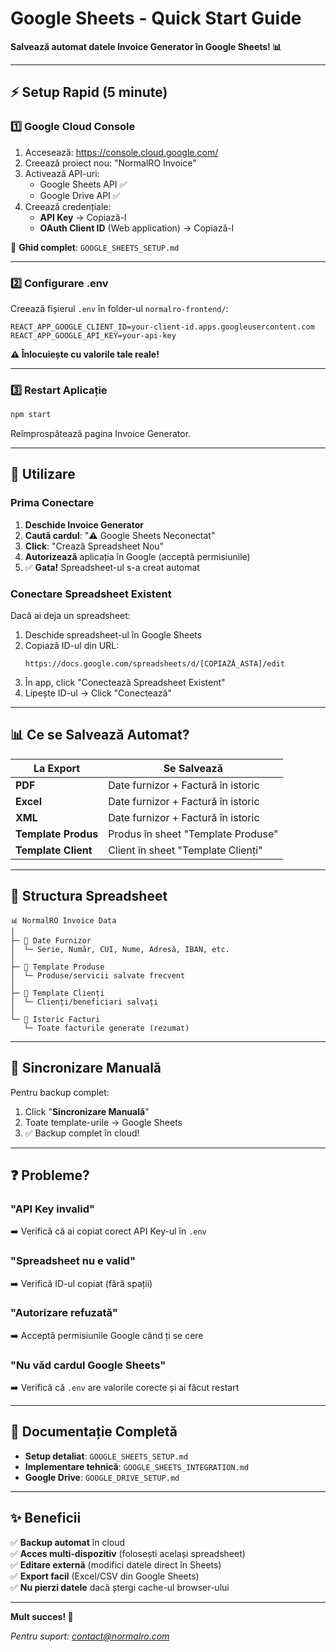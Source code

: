 # Google Sheets - Quick Start Guide

**Salvează automat datele Invoice Generator în Google Sheets! 📊**

---

## ⚡ Setup Rapid (5 minute)

### 1️⃣ Google Cloud Console

1. Accesează: https://console.cloud.google.com/
2. Creează proiect nou: "NormalRO Invoice"
3. Activează API-uri:
   - Google Sheets API ✅
   - Google Drive API ✅
4. Creează credențiale:
   - **API Key** → Copiază-l
   - **OAuth Client ID** (Web application) → Copiază-l

📖 **Ghid complet**: `GOOGLE_SHEETS_SETUP.md`

---

### 2️⃣ Configurare .env

Creează fișierul `.env` în folder-ul `normalro-frontend/`:

```env
REACT_APP_GOOGLE_CLIENT_ID=your-client-id.apps.googleusercontent.com
REACT_APP_GOOGLE_API_KEY=your-api-key
```

**⚠️ Înlocuiește cu valorile tale reale!**

---

### 3️⃣ Restart Aplicație

```bash
npm start
```

Reîmprospătează pagina Invoice Generator.

---

## 🚀 Utilizare

### Prima Conectare

1. **Deschide Invoice Generator**
2. **Caută cardul**: "⚠️ Google Sheets Neconectat"
3. **Click**: "Crează Spreadsheet Nou"
4. **Autorizează** aplicația în Google (acceptă permisiunile)
5. ✅ **Gata!** Spreadsheet-ul s-a creat automat

### Conectare Spreadsheet Existent

Dacă ai deja un spreadsheet:

1. Deschide spreadsheet-ul în Google Sheets
2. Copiază ID-ul din URL:
   ```
   https://docs.google.com/spreadsheets/d/[COPIAZĂ_ASTA]/edit
   ```
3. În app, click "Conectează Spreadsheet Existent"
4. Lipește ID-ul → Click "Conectează"

---

## 📊 Ce se Salvează Automat?

| La Export | Se Salvează |
|-----------|-------------|
| **PDF** | Date furnizor + Factură în istoric |
| **Excel** | Date furnizor + Factură în istoric |
| **XML** | Date furnizor + Factură în istoric |
| **Template Produs** | Produs în sheet "Template Produse" |
| **Template Client** | Client în sheet "Template Clienți" |

---

## 📂 Structura Spreadsheet

```
📊 NormalRO Invoice Data
│
├─ 📄 Date Furnizor
│  └─ Serie, Număr, CUI, Nume, Adresă, IBAN, etc.
│
├─ 📄 Template Produse
│  └─ Produse/servicii salvate frecvent
│
├─ 📄 Template Clienți
│  └─ Clienți/beneficiari salvați
│
└─ 📄 Istoric Facturi
   └─ Toate facturile generate (rezumat)
```

---

## 🔄 Sincronizare Manuală

Pentru backup complet:

1. Click "**Sincronizare Manuală**"
2. Toate template-urile → Google Sheets
3. ✅ Backup complet în cloud!

---

## ❓ Probleme?

### "API Key invalid"
➡️ Verifică că ai copiat corect API Key-ul în `.env`

### "Spreadsheet nu e valid"
➡️ Verifică ID-ul copiat (fără spații)

### "Autorizare refuzată"
➡️ Acceptă permisiunile Google când ți se cere

### "Nu văd cardul Google Sheets"
➡️ Verifică că `.env` are valorile corecte și ai făcut restart

---

## 📖 Documentație Completă

- **Setup detaliat**: `GOOGLE_SHEETS_SETUP.md`
- **Implementare tehnică**: `GOOGLE_SHEETS_INTEGRATION.md`
- **Google Drive**: `GOOGLE_DRIVE_SETUP.md`

---

## ✨ Beneficii

✅ **Backup automat** în cloud  
✅ **Acces multi-dispozitiv** (folosești același spreadsheet)  
✅ **Editare externă** (modifici datele direct în Sheets)  
✅ **Export facil** (Excel/CSV din Google Sheets)  
✅ **Nu pierzi datele** dacă ștergi cache-ul browser-ului  

---

**Mult succes! 🚀**

*Pentru suport: contact@normalro.com*

